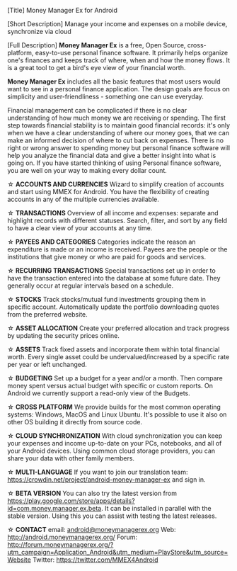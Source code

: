 [Title]
Money Manager Ex for Android

[Short Description]
Manage your income and expenses on a mobile device, synchronize via cloud

[Full Description]
<b>Money Manager Ex</b> is a free, Open Source, cross-platform, easy-to-use personal finance software. It primarily helps organize one's finances and keeps track of where, when and
how the money flows. It is a great tool to get a bird's eye view of your financial worth.

<b>Money Manager Ex</b> includes all the basic features that most users would want to see in a personal finance application. The design goals are focus on simplicity and
user-friendliness - something one can use everyday.

Financial management can be complicated if there is no clear understanding of how much money we are receiving or spending. The first step towards financial stability is to maintain
good financial records: it's only when we have a clear understanding of where our money goes, that we can make an informed decision of where to cut back on expenses. There is no
right or wrong answer to spending money but personal finance software will help you analyze the financial data and give a better insight into what is going on. If you have started
thinking of using Personal finance software, you are well on your way to making every dollar count.

☆ <b>ACCOUNTS AND CURRENCIES</b>
Wizard to simplify creation of accounts and start using MMEX for Android. You have the flexibility of creating accounts in any of the multiple currencies available.

☆ <b>TRANSACTIONS</b>
Overview of all income and expenses: separate and highlight records with different statuses. Search, filter, and sort by any field to have a clear view of your accounts at any
time.

☆ <b>PAYEES AND CATEGORIES</b>
Categories indicate the reason an expenditure is made or an income is received. Payees are the people or the institutions that give money or who are paid for goods and services.

☆ <b>RECURRING TRANSACTIONS</b>
Special transactions set up in order to have the transaction entered into the database at some future date. They generally occur at regular intervals based on a schedule.

☆ <b>STOCKS</b>
Track stocks/mutual fund investments grouping them in specific account. Automatically update the portfolio downloading quotes from the preferred website.

☆ <b>ASSET ALLOCATION</b>
Create your preferred allocation and track progress by updating the security prices online.

☆ <b>ASSETS</b>
Track fixed assets and incorporate them within total financial worth. Every single asset could be undervalued/increased by a specific rate per year or left unchanged.

☆ <b>BUDGETING</b>
Set up a budget for a year and/or a month. Then compare money spent versus actual budget with specific or custom reports. On Android we currently support a read-only view of the
Budgets.

☆ <b>CROSS PLATFORM</b>
We provide builds for the most common operating systems: Windows, MacOS and Linux Ubuntu. It's possible to use it also on other OS building it directly from source code.

☆ <b>CLOUD SYNCHRONIZATION</b>
With cloud synchronization you can keep your expenses and income up-to-date on your PCs, notebooks, and all of your Android devices. Using common cloud storage providers, you can
share your data with other family members.

☆ <b>MULTI-LANGUAGE</b>
If you want to join our translation team: https://crowdin.net/project/android-money-manager-ex and sign in.

☆ <b>BETA VERSION</b>
You can also try the latest version from https://play.google.com/store/apps/details?id=com.money.manager.ex.beta. It can be installed in parallel with the stable version. Using
this you can assist with testing the latest releases.

☆ <b>CONTACT</b>
email: android@moneymanagerex.org
Web: http://android.moneymanagerex.org/
Forum: http://forum.moneymanagerex.org/?utm_campaign=Application_Android&utm_medium=PlayStore&utm_source=Website
Twitter: https://twitter.com/MMEX4Android
